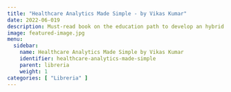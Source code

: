 ```yaml
---
title: "Healthcare Analytics Made Simple - by Vikas Kumar"
date: 2022-06-019
description: Must-read book on the education path to develop an hybrid mindset to enclose both clinical and data scientist knowledges.
image: featured-image.jpg
menu:
  sidebar:
    name: Healthcare Analytics Made Simple by Vikas Kumar
    identifier: healthcare-analytics-made-simple
    parent: libreria
    weight: 1
categories: [ "Libreria" ]
---
```

